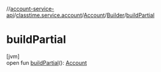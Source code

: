 //[account-service-api](../../../../index.md)/[classtime.service.account](../../index.md)/[Account](../index.md)/[Builder](index.md)/[buildPartial](build-partial.md)

# buildPartial

[jvm]\
open fun [buildPartial](build-partial.md)(): [Account](../index.md)
